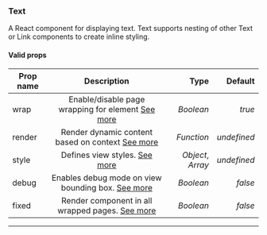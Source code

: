 ### Text

A React component for displaying text. Text supports nesting of other Text or Link components to create inline styling.

#### Valid props

| Prop name   | Description                                                                     |  Type             |   Default   |
| ----------- |:-------------------------------------------------------------------------------:| -----------------:| -----------:|
| wrap        | Enable/disable page wrapping for element [See more](#page-wrapping)             | *Boolean*         | _true_      |
| render      | Render dynamic content based on context [See more](#rendering-dynamic-content)  | *Function*        | _undefined_ |
| style       | Defines view styles. [See more](#styling)                                       | *Object*, *Array* | _undefined_ |
| debug       | Enables debug mode on view bounding box. [See more](#debugging)                 | *Boolean*         | _false_     |
| fixed       | Render component in all wrapped pages. [See more](/advanced#page-wrapping)     | *Boolean*         | _false_     |

---
